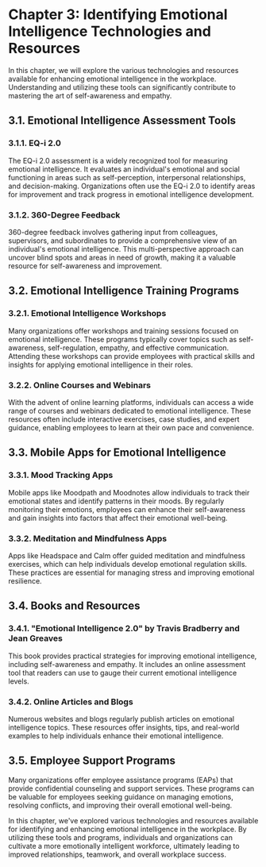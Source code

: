 Chapter 3: Identifying Emotional Intelligence Technologies and Resources
========================================================================

In this chapter, we will explore the various technologies and resources available for enhancing emotional intelligence in the workplace. Understanding and utilizing these tools can significantly contribute to mastering the art of self-awareness and empathy.

3.1. Emotional Intelligence Assessment Tools
--------------------------------------------

### 3.1.1. EQ-i 2.0

The EQ-i 2.0 assessment is a widely recognized tool for measuring emotional intelligence. It evaluates an individual's emotional and social functioning in areas such as self-perception, interpersonal relationships, and decision-making. Organizations often use the EQ-i 2.0 to identify areas for improvement and track progress in emotional intelligence development.

### 3.1.2. 360-Degree Feedback

360-degree feedback involves gathering input from colleagues, supervisors, and subordinates to provide a comprehensive view of an individual's emotional intelligence. This multi-perspective approach can uncover blind spots and areas in need of growth, making it a valuable resource for self-awareness and improvement.

3.2. Emotional Intelligence Training Programs
---------------------------------------------

### 3.2.1. Emotional Intelligence Workshops

Many organizations offer workshops and training sessions focused on emotional intelligence. These programs typically cover topics such as self-awareness, self-regulation, empathy, and effective communication. Attending these workshops can provide employees with practical skills and insights for applying emotional intelligence in their roles.

### 3.2.2. Online Courses and Webinars

With the advent of online learning platforms, individuals can access a wide range of courses and webinars dedicated to emotional intelligence. These resources often include interactive exercises, case studies, and expert guidance, enabling employees to learn at their own pace and convenience.

3.3. Mobile Apps for Emotional Intelligence
-------------------------------------------

### 3.3.1. Mood Tracking Apps

Mobile apps like Moodpath and Moodnotes allow individuals to track their emotional states and identify patterns in their moods. By regularly monitoring their emotions, employees can enhance their self-awareness and gain insights into factors that affect their emotional well-being.

### 3.3.2. Meditation and Mindfulness Apps

Apps like Headspace and Calm offer guided meditation and mindfulness exercises, which can help individuals develop emotional regulation skills. These practices are essential for managing stress and improving emotional resilience.

3.4. Books and Resources
------------------------

### 3.4.1. "Emotional Intelligence 2.0" by Travis Bradberry and Jean Greaves

This book provides practical strategies for improving emotional intelligence, including self-awareness and empathy. It includes an online assessment tool that readers can use to gauge their current emotional intelligence levels.

### 3.4.2. Online Articles and Blogs

Numerous websites and blogs regularly publish articles on emotional intelligence topics. These resources offer insights, tips, and real-world examples to help individuals enhance their emotional intelligence.

3.5. Employee Support Programs
------------------------------

Many organizations offer employee assistance programs (EAPs) that provide confidential counseling and support services. These programs can be valuable for employees seeking guidance on managing emotions, resolving conflicts, and improving their overall emotional well-being.

In this chapter, we've explored various technologies and resources available for identifying and enhancing emotional intelligence in the workplace. By utilizing these tools and programs, individuals and organizations can cultivate a more emotionally intelligent workforce, ultimately leading to improved relationships, teamwork, and overall workplace success.
